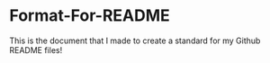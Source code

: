 # Format-For-README
This is the document that I made to create a standard for my Github README files!
